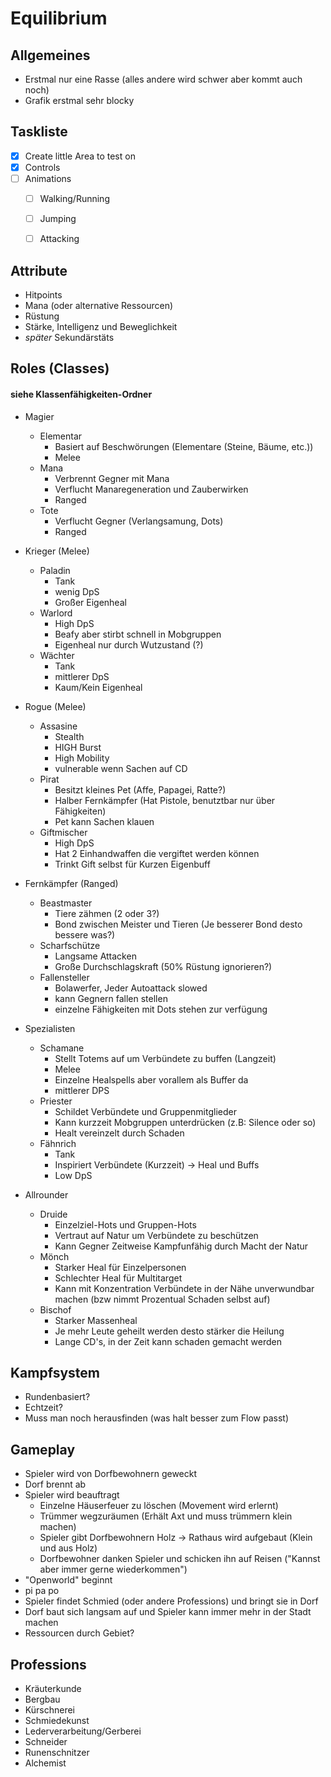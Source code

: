 # Equilibrium

## Allgemeines
- Erstmal nur eine Rasse (alles andere wird schwer aber kommt auch noch)
- Grafik erstmal sehr blocky


## Taskliste
* [x] Create little Area to test on
* [x] Controls
* [ ] Animations
    * [ ] Walking/Running
    * [ ] Jumping 
    * [ ] Attacking


## Attribute
- Hitpoints
- Mana (oder alternative Ressourcen)
- Rüstung
- Stärke, Intelligenz und Beweglichkeit
- *später* Sekundärstäts

## Roles (Classes)
#### siehe Klassenfähigkeiten-Ordner
- Magier
    - Elementar 
        - Basiert auf Beschwörungen (Elementare (Steine, Bäume, etc.))
        - Melee
    - Mana
        - Verbrennt Gegner mit Mana
        - Verflucht Manaregeneration und Zauberwirken
        - Ranged
    - Tote
        - Verflucht Gegner (Verlangsamung, Dots)
        - Ranged

  
- Krieger (Melee)
    - Paladin 
        - Tank
        - wenig DpS
        - Großer Eigenheal
    - Warlord 
        - High DpS
        - Beafy aber stirbt schnell in Mobgruppen
        - Eigenheal nur durch Wutzustand (?)
    - Wächter 
        - Tank
        - mittlerer DpS
        - Kaum/Kein Eigenheal


- Rogue (Melee)
    - Assasine
        - Stealth
        - HIGH Burst 
        - High Mobility
        - vulnerable wenn Sachen auf CD
    - Pirat
        - Besitzt kleines Pet (Affe, Papagei, Ratte?)
        - Halber Fernkämpfer (Hat Pistole, benutztbar nur über Fähigkeiten)
        - Pet kann Sachen klauen
    - Giftmischer
        - High DpS
        - Hat 2 Einhandwaffen die vergiftet werden können
        - Trinkt Gift selbst für Kurzen Eigenbuff


- Fernkämpfer (Ranged)
    - Beastmaster 
        - Tiere zähmen (2 oder 3?)
        - Bond zwischen Meister und Tieren (Je besserer Bond desto bessere was?)
    - Scharfschütze
        - Langsame Attacken
        - Große Durchschlagskraft (50% Rüstung ignorieren?)
    - Fallensteller
        - Bolawerfer, Jeder Autoattack slowed
        - kann Gegnern fallen stellen
        - einzelne Fähigkeiten mit Dots stehen zur verfügung


- Spezialisten
    - Schamane 
        - Stellt Totems auf um Verbündete zu buffen (Langzeit)
        - Melee
        - Einzelne Healspells aber vorallem als Buffer da
        - mittlerer DPS
    - Priester
        - Schildet Verbündete und Gruppenmitglieder
        - Kann kurzzeit Mobgruppen unterdrücken (z.B: Silence oder so)
        - Healt vereinzelt durch Schaden
    - Fähnrich 
        - Tank
        - Inspiriert Verbündete (Kurzzeit) -> Heal und Buffs
        - Low DpS


- Allrounder 
    - Druide
        - Einzelziel-Hots und Gruppen-Hots
        - Vertraut auf Natur um Verbündete zu beschützen
        - Kann Gegner Zeitweise Kampfunfähig durch Macht der Natur
    - Mönch
        - Starker Heal für Einzelpersonen
        - Schlechter Heal für Multitarget
        - Kann mit Konzentration Verbündete in der Nähe unverwundbar machen (bzw nimmt Prozentual Schaden selbst auf)
    - Bischof
        - Starker Massenheal
        - Je mehr Leute geheilt werden desto stärker die Heilung 
        - Lange CD's, in der Zeit kann schaden gemacht werden


## Kampfsystem

- Rundenbasiert?
- Echtzeit?
- Muss man noch herausfinden (was halt besser zum Flow passt)
  

## Gameplay
- Spieler wird von Dorfbewohnern geweckt 
- Dorf brennt ab
- Spieler wird beauftragt
    - Einzelne Häuserfeuer zu löschen (Movement wird erlernt)
    - Trümmer wegzuräumen (Erhält Axt und muss trümmern klein machen)
    - Spieler gibt Dorfbewohnern Holz -> Rathaus wird aufgebaut (Klein und aus Holz)
    - Dorfbewohner danken Spieler und schicken ihn auf Reisen ("Kannst aber immer gerne wiederkommen")
- "Openworld" beginnt
- pi pa po 
- Spieler findet Schmied (oder andere Professions) und bringt sie in Dorf
- Dorf baut sich langsam auf und Spieler kann immer mehr in der Stadt machen
- Ressourcen durch Gebiet?


## Professions
- Kräuterkunde
- Bergbau
- Kürschnerei
- Schmiedekunst
- Lederverarbeitung/Gerberei
- Schneider
- Runenschnitzer 
- Alchemist
